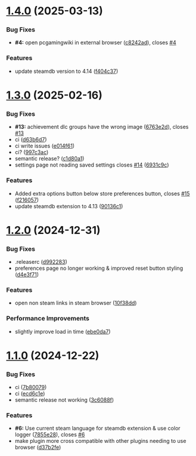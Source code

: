# [1.4.0](https://github.com/BossSloth/Steam-SteamDB-extension/compare/v1.3.0...v1.4.0) (2025-03-13)


### Bug Fixes

* **#4:** open pcgamingwiki in external browser ([c8242ad](https://github.com/BossSloth/Steam-SteamDB-extension/commit/c8242adaeab6339ae6af2c9078c4e256f356595a)), closes [#4](https://github.com/BossSloth/Steam-SteamDB-extension/issues/4)


### Features

* update steamdb version to 4.14 ([f404c37](https://github.com/BossSloth/Steam-SteamDB-extension/commit/f404c37e1fb4de9e85954893b5d630265fa2b115))

# [1.3.0](https://github.com/tddebart/Steam-SteamDB-extension/compare/v1.2.0...v1.3.0) (2025-02-16)


### Bug Fixes

* **#13:** achievement dlc groups have the wrong image ([6763e2d](https://github.com/tddebart/Steam-SteamDB-extension/commit/6763e2dbbbe93e11c33413611060b33f93826ea3)), closes [#13](https://github.com/tddebart/Steam-SteamDB-extension/issues/13)
* ci ([d63b6d7](https://github.com/tddebart/Steam-SteamDB-extension/commit/d63b6d7eee758136ca4409bfbf45cddfcd3ed2d6))
* ci write issues ([e014f61](https://github.com/tddebart/Steam-SteamDB-extension/commit/e014f6142dc02d412a5c46791ec8e9c80775dfd9))
* ci? ([997c3ac](https://github.com/tddebart/Steam-SteamDB-extension/commit/997c3acf09647e39efe4560b1d69dae76de9b2a1))
* semantic release? ([c1d80a1](https://github.com/tddebart/Steam-SteamDB-extension/commit/c1d80a179440d0f03147f33f2d6e67c8eb0aafeb))
* settings page not reading saved settings closes [#14](https://github.com/tddebart/Steam-SteamDB-extension/issues/14) ([6931c9c](https://github.com/tddebart/Steam-SteamDB-extension/commit/6931c9c11faacee6e5079ac0e17f89078500d3a1))


### Features

* Added extra options button below store preferences button, closes [#15](https://github.com/tddebart/Steam-SteamDB-extension/issues/15) ([f216057](https://github.com/tddebart/Steam-SteamDB-extension/commit/f216057c874f30788c741aa24d16129f449e6eeb))
* update steamdb extension to 4.13 ([90136c1](https://github.com/tddebart/Steam-SteamDB-extension/commit/90136c1cfab8067b632dd84e058cdd561518ca69))

# [1.2.0](https://github.com/tddebart/Steam-SteamDB-extension/compare/v1.1.0...v1.2.0) (2024-12-31)


### Bug Fixes

* .releaserc ([d992283](https://github.com/tddebart/Steam-SteamDB-extension/commit/d99228336deb31d760950acd25853dbc73b97d0f))
* preferences page no longer working & improved reset button styling ([d4e3f71](https://github.com/tddebart/Steam-SteamDB-extension/commit/d4e3f71741fcbab2d009a82c003ba9388fd242fd))


### Features

* open non steam links in steam browser ([10f38dd](https://github.com/tddebart/Steam-SteamDB-extension/commit/10f38dd22a25b285383410c818f2891054de58d8))


### Performance Improvements

* slightly improve load in time ([ebe0da7](https://github.com/tddebart/Steam-SteamDB-extension/commit/ebe0da7a8263febfaa4c605859dfaea557f39451))

# [1.1.0](https://github.com/tddebart/Steam-SteamDB-extension/compare/v1.0.3...v1.1.0) (2024-12-22)


### Bug Fixes

* ci ([7b80079](https://github.com/tddebart/Steam-SteamDB-extension/commit/7b80079f550565d331119ec34e926793b78ae492))
* ci ([ecd6c1e](https://github.com/tddebart/Steam-SteamDB-extension/commit/ecd6c1e530366e2d059199c564419602dcb108a3))
* semantic release not working ([3c6088f](https://github.com/tddebart/Steam-SteamDB-extension/commit/3c6088fa4549176f313781e2c928b293512f3272))


### Features

* **#6:** Use current steam language for steamdb extension & use color logger ([7855e28](https://github.com/tddebart/Steam-SteamDB-extension/commit/7855e281188a3f61b9003d79cafb0af4342e5e3c)), closes [#6](https://github.com/tddebart/Steam-SteamDB-extension/issues/6)
* make plugin more cross compatible with other plugins needing to use browser ([d37b2fe](https://github.com/tddebart/Steam-SteamDB-extension/commit/d37b2fe25d2f559f8c51aa430caec26415a38df0))
